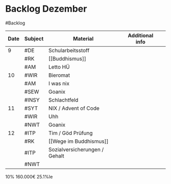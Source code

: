 # Backlog Dezember
#Backlog 

| Date | Subject | Material                      | Additional info |     |
| ---- | ------- | ----------------------------- | --------------- | --- |
| 9    | #DE     | Schularbeitsstoff             |                 |     |
|      | #RK     | [[Buddhismus]]                |                 |     |
|      | #AM     | Letto HÜ                      |                 |     |
| 10   | #WIR    | Bieromat                      |                 |     |
|      | #AM     | I was nix                     |                 |     |
|      | #SEW    | Goanix                        |                 |     |
|      | #INSY   | Schlachtfeld                  |                 |     |
| 11   | #SYT    | NIX / Advent of Code          |                 |     |
|      | #WIR    | Uhh                           |                 |     |
|      | #NWT    | Goanix                        |                 |     |
| 12   | #ITP    | Tim / Göd Prüfung             |                 |     |
|      | #RK     | [[Wege im Buddhismus]]        |                 |     |
|      | #ITP    | Sozialversicherungen / Gehalt |                 |     |
|      | #NWT    |                               |                 |     |
10% 160.000€ 
25.1%le